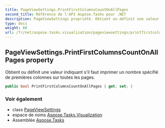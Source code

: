 ```yaml
---
title: PageViewSettings.PrintFirstColumnsCountOnAllPages
second_title: Référence de l'API Aspose.Tasks pour .NET
description: PageViewSettings propriété. Obtient ou définit une valeur indiquant sil faut imprimer un nombre spécifié de premières colonnes sur toutes les pages.
type: docs
weight: 60
url: /fr/net/aspose.tasks.visualization/pageviewsettings/printfirstcolumnscountonallpages/
---
```

## PageViewSettings.PrintFirstColumnsCountOnAllPages property

Obtient ou définit une valeur indiquant s'il faut imprimer un nombre spécifié de premières colonnes sur toutes les pages.

```csharp
public bool PrintFirstColumnsCountOnAllPages { get; set; }
```

### Voir également

* class [PageViewSettings](../)
* espace de noms [Aspose.Tasks.Visualization](../../pageviewsettings/)
* Assemblée [Aspose.Tasks](../../../)


